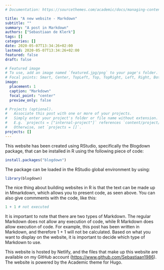 ```yaml
---
# Documentation: https://sourcethemes.com/academic/docs/managing-content/

title: "A new website - Markdown"
subtitle: ""
summary: "A post in Markdown"
authors: ["Sebastiaan de Klerk"]
tags: []
categories: []
date: 2020-05-07T13:34:26+02:00
lastmod: 2020-05-07T13:34:26+02:00
featured: false
draft: false

# Featured image
# To use, add an image named `featured.jpg/png` to your page's folder.
# Focal points: Smart, Center, TopLeft, Top, TopRight, Left, Right, BottomLeft, Bottom, BottomRight.
image:
  placement: 1
  caption: "Markdown"
  focal_point: "center"
  preview_only: false

# Projects (optional).
#   Associate this post with one or more of your projects.
#   Simply enter your project's folder or file name without extension.
#   E.g. `projects = ["internal-project"]` references `content/project/deep-learning/index.md`.
#   Otherwise, set `projects = []`.
projects: []
---
```

This website has been created using RStudio, specifically the Blogdown package, that 
can be installed in R using the following piece of code:
```r
install.packages("blogdown")
```
The package can be loaded in the RStudio global environment by using:
```r
library(blogdown)
```
The nice thing about building websites in R is that the text can be made up in Mmarkdown,
which allows you to present code, as seen above. You can also give commments with the code,
like this:
```r
1 + 1 # not executed
```
It is important to note that there are two types of Markdown. The regular Markdown does not
allow any execution of code, while R Markdown does allow execution of code. For example,
this post has been written in Markdown, and therefore 1 + 1 will not be calculated.
Based on what you want to display on the website, it is important to decide which type
of Markdown to use.

This website is hosted by Netlify, and the files that make up this website are available on
my GitHub account (https://www.github.com/Sebastiaan1986). The website is powered by
the Academic theme for Hugo.












